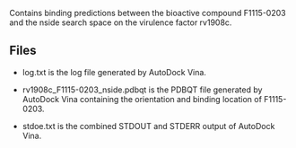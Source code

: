 Contains binding predictions between the bioactive compound F1115-0203 and the nside search space on the virulence factor rv1908c.

## Files

- log.txt is the log file generated by AutoDock Vina.

- rv1908c_F1115-0203_nside.pdbqt is the PDBQT file generated by AutoDock Vina containing the orientation and binding location of F1115-0203.

- stdoe.txt is the combined STDOUT and STDERR output of AutoDock Vina.

